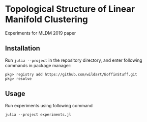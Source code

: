 # Topological Structure of Linear Manifold Clustering

Experiments for MLDM 2019 paper

## Installation

Run `julia --project` in the repository directory, and enter following commands in package manager:
```
pkg> registry add https://github.com/wildart/BoffinStuff.git
pkg> resolve
```

## Usage

Run experiments using following command
```
julia --project experiments.jl
```

